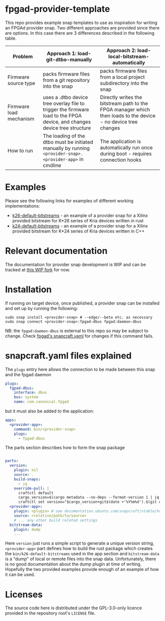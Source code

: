 # fpgad-provider-template

This repo provides example snap templates to use as inspiration for writing an FPGAd provider snap.
Two different approaches are provided since there are options. In this case there are 3 differences described
in the following table.

| Problem                 | Approach 1: load-git-dtbo-manually                                                                                       | Approach 2: load-local-bitstream-automatically                                                                 |
|-------------------------|--------------------------------------------------------------------------------------------------------------------------|----------------------------------------------------------------------------------------------------------------|
| Firmware source type    | packs firmware files from a git repository into the snap                                                                 | packs firmware files from a local project subdirectory into the snap                                           |
| Firmware load mechanism | uses a .dtbo device tree overlay file to trigger the firmware load to the FPGA device, and changes device tree structure | Directly writes the bitstream path to the FPGA manager which then loads to the device - no device tree changes |
| How to run              | The loading of the dtbo must be initiated manually by running `<provider-snap>.<provider-app>` in cmdline                | The application is automatically run once during boot - requires connection hooks                              |

# Examples

Please see the following links for examples of different working implementations:
- [k26-default-bitstreams](https://github.com/canonical/k26-default-bitstreams/) - an example of a provider snap for a Xilinx provided bitstream for K*26 series of Kria devices written in rust
- [k24-default-bitstreams](https://github.com/canonical/k24-default-bitstreams/) - an example of a provider snap for a Xilinx provided bitstream for K*24 series of Kria devices written in C++

# Relevant documentation

The documentation for provider snap development is WIP and can be tracked at [this WIP fork](https://github.com/artiepoole/ubuntu-core-docs/tree/artie/fpga/docs/embedded-applications) for now.

[//]: # (todo: update when published)

# Installation

If running on target device, once published, a provider snap can be installed and set up by running the following:

```shell
sudo snap install <provider-snap> # --edge/--beta etc. as necessary
sudo snap connect <provider-snap>:fpgad-dbus fpgad:daemon-dbus
```

NB: the `fpgad:daemon-dbus` is external to this repo so may be subject to change.
Check [fpgad's snapcraft.yaml](https://github.com/canonical/fpgad/blob/main/snap/snapcraft.yaml) for changes if this
command fails.

# snapcraft.yaml files explained

The `plugs` entry here allows the connection to be made between this snap and the fpgad daemon

```yaml
plugs:
  fgpad-dbus:
    interface: dbus
    bus: system
    name: com.canonical.fpgad
```

but it must also be added to the application:

```yaml
apps:
  <provider-app>:
    command: bin/<provider-snap>
    plugs:
      - fpgad-dbus
```

The parts section describes how to form the snap package

```yaml

parts:
  version:
    plugin: nil
    source: .
    build-snaps:
      - jq
    override-pull: |
      craftctl default
      cargo_version=$(cargo metadata --no-deps --format-version 1 | jq -r .packages[0].version)
      craftctl set version="$cargo_version+git$(date +'%Y%m%d').$(git describe --always --exclude '*')"
  <provider-app>:
    plugin: <plugin> # see documentation.ubuntu.com/snapcraft/stable/how-to/integrations/ for information on building inside a snap
    source: <relative/path/to/source>
    # ... any other build related settings
  bitstream-data:
    plugin: dump
    ...
```

Here `version` just runs a simple script to generate a unique version string, `<provider-app>` part defines how to build
the rust package which creates the `bin/k26-default-bitstreams` used in the app section and `bitstream-data` is a "dump"
of local or remote files into the snap data. Unfortunately, there is no good documentation about the dump plugin at time
of writing. Hopefully the two provided examples provide enough of an example of how it can be used.

[//]: # (TODO: update the above when available.)

# Licenses

The source code here is distributed under the GPL-3.0-only licence provided in the repository root's `LICENSE` file.
